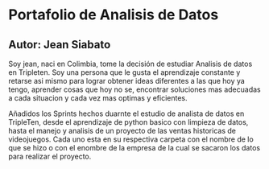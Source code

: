 # Portafolio de Analisis de Datos
## Autor: Jean Siabato 

Soy jean, naci en Colimbia, tome la decisión de estudiar Analisis de datos en Tripleten.
Soy una persona que le gusta el aprendizaje constante y retarse asi mismo para lograr obtener ideas diferentes a las que hoy ya tengo, aprender cosas que hoy no se, encontrar soluciones mas adecuadas a cada situacion y cada vez mas optimas y eficientes. 

Añadidos los Sprints hechos duarnte el estudio de analista de datos en TripleTen, desde el aprendizaje de python basico con limpieza de datos, hasta el manejo y analisis de un proyecto de las ventas historicas de videojuegos. Cada uno esta en su respectiva carpeta con el nombre de lo que se hizo o con el enombre de la empresa de la cual se sacaron los datos para realizar el proyecto.
 
